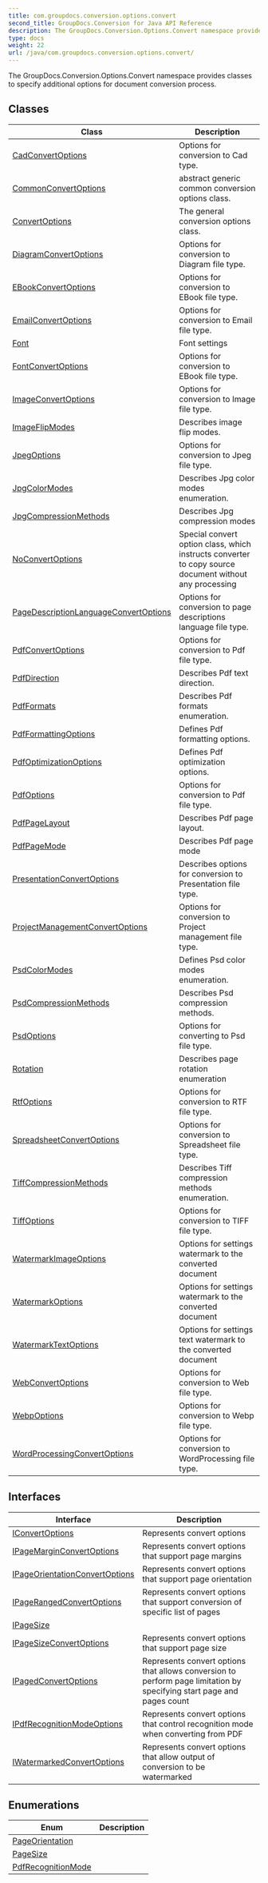 ```yaml
---
title: com.groupdocs.conversion.options.convert
second_title: GroupDocs.Conversion for Java API Reference
description: The GroupDocs.Conversion.Options.Convert namespace provides classes to specify additional options for document conversion process.
type: docs
weight: 22
url: /java/com.groupdocs.conversion.options.convert/
---
```


The GroupDocs.Conversion.Options.Convert namespace provides classes to specify additional options for document conversion process.


## Classes

| Class | Description |
| --- | --- |
| [CadConvertOptions](../com.groupdocs.conversion.options.convert/cadconvertoptions) | Options for conversion to Cad type. |
| [CommonConvertOptions<TFileType>](../com.groupdocs.conversion.options.convert/commonconvertoptions) | abstract generic common conversion options class. |
| [ConvertOptions<TFileType>](../com.groupdocs.conversion.options.convert/convertoptions) | The general conversion options class. |
| [DiagramConvertOptions](../com.groupdocs.conversion.options.convert/diagramconvertoptions) | Options for conversion to Diagram file type. |
| [EBookConvertOptions](../com.groupdocs.conversion.options.convert/ebookconvertoptions) | Options for conversion to EBook file type. |
| [EmailConvertOptions](../com.groupdocs.conversion.options.convert/emailconvertoptions) | Options for conversion to Email file type. |
| [Font](../com.groupdocs.conversion.options.convert/font) | Font settings |
| [FontConvertOptions](../com.groupdocs.conversion.options.convert/fontconvertoptions) | Options for conversion to EBook file type. |
| [ImageConvertOptions](../com.groupdocs.conversion.options.convert/imageconvertoptions) | Options for conversion to Image file type. |
| [ImageFlipModes](../com.groupdocs.conversion.options.convert/imageflipmodes) | Describes image flip modes. |
| [JpegOptions](../com.groupdocs.conversion.options.convert/jpegoptions) | Options for conversion to Jpeg file type. |
| [JpgColorModes](../com.groupdocs.conversion.options.convert/jpgcolormodes) | Describes Jpg color modes enumeration. |
| [JpgCompressionMethods](../com.groupdocs.conversion.options.convert/jpgcompressionmethods) | Describes Jpg compression modes |
| [NoConvertOptions](../com.groupdocs.conversion.options.convert/noconvertoptions) | Special convert option class, which instructs converter to copy source document without any processing |
| [PageDescriptionLanguageConvertOptions](../com.groupdocs.conversion.options.convert/pagedescriptionlanguageconvertoptions) | Options for conversion to page descriptions language file type. |
| [PdfConvertOptions](../com.groupdocs.conversion.options.convert/pdfconvertoptions) | Options for conversion to Pdf file type. |
| [PdfDirection](../com.groupdocs.conversion.options.convert/pdfdirection) | Describes Pdf text direction. |
| [PdfFormats](../com.groupdocs.conversion.options.convert/pdfformats) | Describes Pdf formats enumeration. |
| [PdfFormattingOptions](../com.groupdocs.conversion.options.convert/pdfformattingoptions) | Defines Pdf formatting options. |
| [PdfOptimizationOptions](../com.groupdocs.conversion.options.convert/pdfoptimizationoptions) | Defines Pdf optimization options. |
| [PdfOptions](../com.groupdocs.conversion.options.convert/pdfoptions) | Options for conversion to Pdf file type. |
| [PdfPageLayout](../com.groupdocs.conversion.options.convert/pdfpagelayout) | Describes Pdf page layout. |
| [PdfPageMode](../com.groupdocs.conversion.options.convert/pdfpagemode) | Describes Pdf page mode |
| [PresentationConvertOptions](../com.groupdocs.conversion.options.convert/presentationconvertoptions) | Describes options for conversion to Presentation file type. |
| [ProjectManagementConvertOptions](../com.groupdocs.conversion.options.convert/projectmanagementconvertoptions) | Options for conversion to Project management file type. |
| [PsdColorModes](../com.groupdocs.conversion.options.convert/psdcolormodes) | Defines Psd color modes enumeration. |
| [PsdCompressionMethods](../com.groupdocs.conversion.options.convert/psdcompressionmethods) | Describes Psd compression methods. |
| [PsdOptions](../com.groupdocs.conversion.options.convert/psdoptions) | Options for converting to Psd file type. |
| [Rotation](../com.groupdocs.conversion.options.convert/rotation) | Describes page rotation enumeration |
| [RtfOptions](../com.groupdocs.conversion.options.convert/rtfoptions) | Options for conversion to RTF file type. |
| [SpreadsheetConvertOptions](../com.groupdocs.conversion.options.convert/spreadsheetconvertoptions) | Options for conversion to Spreadsheet file type. |
| [TiffCompressionMethods](../com.groupdocs.conversion.options.convert/tiffcompressionmethods) | Describes Tiff compression methods enumeration. |
| [TiffOptions](../com.groupdocs.conversion.options.convert/tiffoptions) | Options for conversion to TIFF file type. |
| [WatermarkImageOptions](../com.groupdocs.conversion.options.convert/watermarkimageoptions) | Options for settings watermark to the converted document |
| [WatermarkOptions](../com.groupdocs.conversion.options.convert/watermarkoptions) | Options for settings watermark to the converted document |
| [WatermarkTextOptions](../com.groupdocs.conversion.options.convert/watermarktextoptions) | Options for settings text watermark to the converted document |
| [WebConvertOptions](../com.groupdocs.conversion.options.convert/webconvertoptions) | Options for conversion to Web file type. |
| [WebpOptions](../com.groupdocs.conversion.options.convert/webpoptions) | Options for conversion to Webp file type. |
| [WordProcessingConvertOptions](../com.groupdocs.conversion.options.convert/wordprocessingconvertoptions) | Options for conversion to WordProcessing file type. |

## Interfaces

| Interface | Description |
| --- | --- |
| [IConvertOptions](../com.groupdocs.conversion.options.convert/iconvertoptions) | Represents convert options |
| [IPageMarginConvertOptions](../com.groupdocs.conversion.options.convert/ipagemarginconvertoptions) | Represents convert options that support page margins |
| [IPageOrientationConvertOptions](../com.groupdocs.conversion.options.convert/ipageorientationconvertoptions) | Represents convert options that support page orientation |
| [IPageRangedConvertOptions](../com.groupdocs.conversion.options.convert/ipagerangedconvertoptions) | Represents convert options that support conversion of specific list of pages |
| [IPageSize](../com.groupdocs.conversion.options.convert/ipagesize) |  |
| [IPageSizeConvertOptions](../com.groupdocs.conversion.options.convert/ipagesizeconvertoptions) | Represents convert options that support page size |
| [IPagedConvertOptions](../com.groupdocs.conversion.options.convert/ipagedconvertoptions) | Represents convert options that allows conversion to perform page limitation by specifying start page and pages count |
| [IPdfRecognitionModeOptions](../com.groupdocs.conversion.options.convert/ipdfrecognitionmodeoptions) | Represents convert options that control recognition mode when converting from PDF |
| [IWatermarkedConvertOptions](../com.groupdocs.conversion.options.convert/iwatermarkedconvertoptions) | Represents convert options that allow output of conversion to be watermarked |

## Enumerations

| Enum | Description |
| --- | --- |
| [PageOrientation](../com.groupdocs.conversion.options.convert/pageorientation) |  |
| [PageSize](../com.groupdocs.conversion.options.convert/pagesize) |  |
| [PdfRecognitionMode](../com.groupdocs.conversion.options.convert/pdfrecognitionmode) |  |
